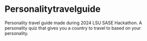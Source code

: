 # Personalitytravelguide
Personality travel guide made during 2024 LSU SASE Hackathon. A personality quiz that gives you a country to travel to based on your personality.
